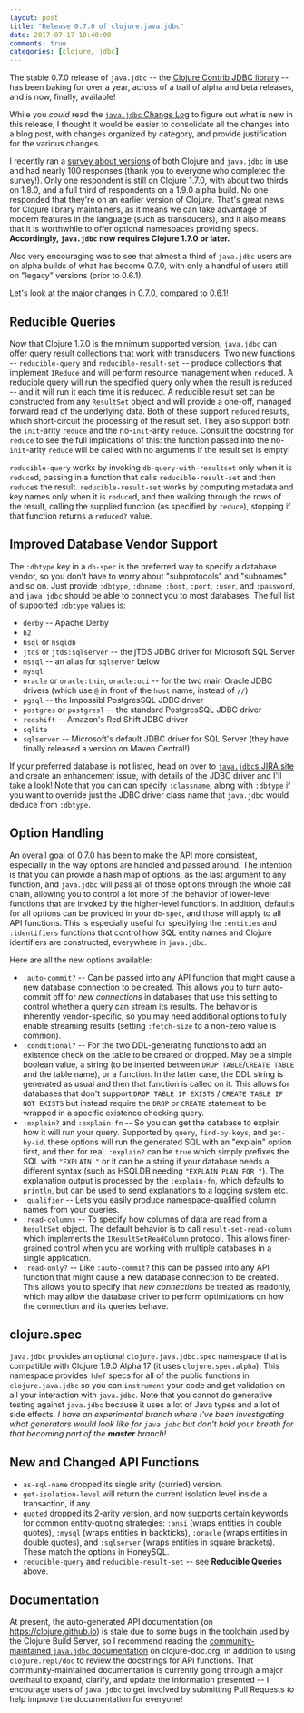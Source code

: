 ```yaml
---
layout: post
title: "Release 0.7.0 of clojure.java.jdbc"
date: 2017-07-17 10:40:00
comments: true
categories: [clojure, jdbc]
---
```

The stable 0.7.0 release of `java.jdbc` -- the [Clojure Contrib JDBC library](https://github.com/clojure/java.jdbc) -- has been baking for over a year, across of a trail of alpha and beta releases, and is now, finally, available!

While you _could_ read the [`java.jdbc` Change Log](https://github.com/clojure/java.jdbc/blob/master/CHANGES.md) to figure out what is new in this release, I thought it would be easier to consolidate all the changes into a blog post, with changes organized by category, and provide justification for the various changes.<!-- more -->

I recently ran a [survey about versions](https://www.surveymonkey.com/results/SM-CJY2YMHP/) of both Clojure and `java.jdbc` in use and had nearly 100 responses (thank you to everyone who completed the survey!). Only one respondent is still on Clojure 1.7.0, with about two thirds on 1.8.0, and a full third of respondents on a 1.9.0 alpha build. No one responded that they're on an earlier version of Clojure. That's great news for Clojure library maintainers, as it means we can take advantage of modern features in the language (such as transducers), and it also means that it is worthwhile to offer optional namespaces providing specs. **Accordingly, `java.jdbc` now requires Clojure 1.7.0 or later.**

Also very encouraging was to see that almost a third of `java.jdbc` users are on alpha builds of what has become 0.7.0, with only a handful of users still on "legacy" versions (prior to 0.6.1).

Let's look at the major changes in 0.7.0, compared to 0.6.1!

## Reducible Queries

Now that Clojure 1.7.0 is the minimum supported version, `java.jdbc` can offer query result collections that work with transducers. Two new functions -- `reducible-query` and `reducible-result-set` -- produce collections that implement `IReduce` and will perform resource management when `reduce`d. A reducible query will run the specified query only when the result is reduced -- and it will run it each time it is reduced. A reducible result set can be constructed from any `ResultSet` object and will provide a one-off, managed forward read of the underlying data. Both of these support `reduced` results, which short-circuit the processing of the result set. They also support both the `init`-arity `reduce` and the no-`init`-arity `reduce`. Consult the docstring for `reduce` to see the full implications of this: the function passed into the no-`init`-arity `reduce` will be called with no arguments if the result set is empty!

`reducible-query` works by invoking `db-query-with-resultset` only when it is `reduce`d, passing in a function that calls `reducible-result-set` and then `reduce`s the result. `reducible-result-set` works by computing metadata and key names only when it is `reduce`d, and then walking through the rows of the result, calling the supplied function (as specified by `reduce`), stopping if that function returns a `reduced?` value.

## Improved Database Vendor Support

The `:dbtype` key in a `db-spec` is the preferred way to specify a database vendor, so you don't have to worry about "subprotocols" and "subnames" and so on. Just provide `:dbtype`, `:dbname`, `:host`, `:port`, `:user`, and `:password`, and `java.jdbc` should be able to connect you to most databases. The full list of supported `:dbtype` values is:

* `derby` -- Apache Derby
* `h2`
* `hsql` or `hsqldb`
* `jtds` or `jtds:sqlserver` -- the jTDS JDBC driver for Microsoft SQL Server
* `mssql` -- an alias for `sqlserver` below
* `mysql`
* `oracle` or `oracle:thin`, `oracle:oci` -- for the two main Oracle JDBC drivers (which use `@` in front of the `host` name, instead of `//`)
* `pgsql` -- the Impossibl PostgresSQL JDBC driver
* `postgres` or `postgresl` -- the standard PostgresSQL JDBC driver
* `redshift` -- Amazon's Red Shift JDBC driver
* `sqlite`
* `sqlserver` -- Microsoft's default JDBC driver for SQL Server (they have finally released a version on Maven Central!)

If your preferred database is not listed, head on over to [`java.jdbc`s JIRA site](https://dev.clojure.org/jira/browse/JDBC) and create an enhancement issue, with details of the JDBC driver and I'll take a look! Note that you can can specify `:classname`, along with `:dbtype` if you want to override just the JDBC driver class name that `java.jdbc` would deduce from `:dbtype`.

## Option Handling

An overall goal of 0.7.0 has been to make the API more consistent, especially in the way options are handled and passed around. The intention is that you can provide a hash map of options, as the last argument to any function, and `java.jdbc` will pass all of those options through the whole call chain, allowing you to control a lot more of the behavior of lower-level functions that are invoked by the higher-level functions. In addition, defaults for all options can be provided in your `db-spec`, and those will apply to all API functions. This is especially useful for specifying the `:entities` and `:identifiers` functions that control how SQL entity names and Clojure identifiers are constructed, everywhere in `java.jdbc`.

Here are all the new options available:

* `:auto-commit?` -- Can be passed into any API function that might cause a new database connection to be created. This allows you to turn auto-commit off for _new connections_ in databases that use this setting to control whether a query can stream its results. The behavior is inherently vendor-specific, so you may need additional options to fully enable streaming results (setting `:fetch-size` to a non-zero value is common).
* `:conditional?` -- For the two DDL-generating functions to add an existence check on the table to be created or dropped. May be a simple boolean value, a string (to be inserted between `DROP TABLE`/`CREATE TABLE` and the table name), or a function. In the latter case, the DDL string is generated as usual and then that function is called on it. This allows for databases that don't support `DROP TABLE IF EXISTS` / `CREATE TABLE IF NOT EXISTS` but instead require the `DROP` or `CREATE` statement to be wrapped in a specific existence checking query.
* `:explain?` and `:explain-fn` -- So you can get the database to explain how it will run your query. Supported by `query`, `find-by-keys`, and `get-by-id`, these options will run the generated SQL with an "explain" option first, and then for real. `:explain?` can be `true` which simply prefixes the SQL with `"EXPLAIN "` or it can be a string if your database needs a different syntax (such as HSQLDB needing `"EXPLAIN PLAN FOR "`). The explanation output is processed by the `:explain-fn`, which defaults to `println`, but can be used to send explanations to a logging system etc.
* `:qualifier` -- Lets you easily produce namespace-qualified column names from your queries.
* `:read-columns` -- To specify how columns of data are read from a `ResultSet` object. The default behavior is to call `result-set-read-column` which implements the `IResultSetReadColumn` protocol. This allows finer-grained control when you are working with multiple databases in a single application.
* `:read-only?` -- Like `:auto-commit?` this can be passed into any API function that might cause a new database connection to be created. This allows you to specify that _new connections_ be treated as readonly, which may allow the database driver to perform optimizations on how the connection and its queries behave.

## clojure.spec

`java.jdbc` provides an optional `clojure.java.jdbc.spec` namespace that is compatible with Clojure 1.9.0 Alpha 17 (it uses `clojure.spec.alpha`). This namespace provides `fdef` specs for all of the public functions in `clojure.java.jdbc` so you can `instrument` your code and get validation on all your interaction with `java.jdbc`. Note that you cannot do generative testing against `java.jdbc` because it uses a lot of Java types and a lot of side effects. _I have an experimental branch where I've been investigating what generators would look like for `java.jdbc` but don't hold your breath for that becoming part of the **master** branch!_

## New and Changed API Functions

* `as-sql-name` dropped its single arity (curried) version.
* `get-isolation-level` will return the current isolation level inside a transaction, if any.
* `quoted` dropped its 2-arity version, and now supports certain keywords for common entity-quoting strategies: `:ansi` (wraps entities in double quotes), `:mysql` (wraps entities in backticks), `:oracle` (wraps entities in double quotes), and `:sqlserver` (wraps entities in square brackets). These match the options in HoneySQL.
* `reducible-query` and `reducible-result-set` -- see **Reducible Queries** above.

## Documentation

At present, the auto-generated API documentation (on https://clojure.github.io) is stale due to some bugs in the toolchain used by the Clojure Build Server, so I recommend reading the [community-maintained `java.jdbc` documentation](http://clojure-doc.org/articles/ecosystem/java_jdbc/home.html) on clojure-doc.org, in addition to using `clojure.repl/doc` to review the docstrings for API functions. That community-maintained documentation is currently going through a major overhaul to expand, clarify, and update the information presented -- I encourage users of `java.jdbc` to get involved by submitting Pull Requests to help improve the documentation for everyone!
